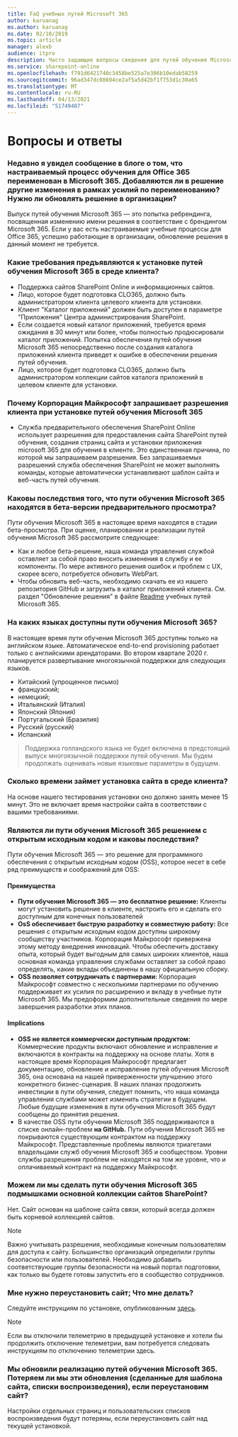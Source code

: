 ```yaml
---
title: FaQ учебных путей Microsoft 365
author: karuanag
ms.author: karuanag
ms.date: 02/10/2019
ms.topic: article
manager: alexb
audience: itpro
description: Часто задающие вопросы сведения для путей обучения Microsoft 365.
ms.service: sharepoint-online
ms.openlocfilehash: f791d6421740c3458be525a7e306b10edab58259
ms.sourcegitcommit: 96ad347dc08694ce2af5a5d42bf1f753d1c30a65
ms.translationtype: MT
ms.contentlocale: ru-RU
ms.lasthandoff: 04/13/2021
ms.locfileid: "51749407"
---
```

# <a name="frequently-asked-questions"></a>Вопросы и ответы

### <a name="i-recently-saw-a-blog-post-that-custom-learning-for-office-365-is-being-renamed-to-microsoft-365-learning-pathways-are-there-other-changes-being-added-to-the-solution-as-part-of-the-renaming-effort-should-i-update-the-solution-in-my-organization"></a>Недавно я увидел сообщение в блоге о том, что настраиваемый процесс обучения для Office 365 переименован в Microsoft 365. Добавляются ли в решение другие изменения в рамках усилий по переименованию? Нужно ли обновлять решение в организации?

Выпуск путей обучения Microsoft 365 — это попытка ребрендинга, посвященная изменению имени решения в соответствие с брендингом Microsoft 365. Если у вас есть настраиваемые учебные процессы для Office 365, успешно работающие в организации, обновление решения в данный момент не требуется.  

### <a name="what-are-the-requirements-for-installing-microsoft-365-learning-pathways-into-my-tenant-environment"></a>Какие требования предъявляются к установке путей обучения Microsoft 365 в среде клиента?

- Поддержка сайтов SharePoint Online и информационных сайтов.
- Лицо, которое будет подготовка CLO365, должно быть администратором клиента целевого клиента для установки.
- Клиент "Каталог приложений" должен быть доступен в параметре "Приложения" Центра администрирования SharePoint.
- Если создается новый каталог приложений, требуется время ожидания в 30 минут или более, чтобы полностью продюсировали каталог приложений. Попытка обеспечения путей обучения Microsoft 365 непосредственно после создания каталога приложений клиента приведет к ошибке в обеспечении решения путей обучения. 
- Лицо, которое будет подготовка CLO365, должно быть администратором коллекции сайтов каталога приложений в целевом клиенте для установки.

### <a name="why-is-microsoft-asking-for-tenant-permissions-when-installing-microsoft-365-learning-pathways"></a>Почему Корпорация Майкрософт запрашивает разрешения клиента при установке путей обучения Microsoft 365 

- Служба предварительного обеспечения SharePoint Online использует разрешения для предоставления сайта SharePoint путей обучения, создания страниц сайта и установки приложения microsoft 365 для обучения в клиенте. Это единственная причина, по которой мы запрашиваем разрешения. Без запрашиваемых разрешений служба обеспечения SharePoint не может выполнять команды, которые автоматически устанавливают шаблон сайта и веб-часть путей обучения. 

### <a name="what-are-the-implications-of-microsoft-365-learning-pathways-being-in-a-beta-preview"></a>Каковы последствия того, что пути обучения Microsoft 365 находятся в бета-версии предварительного просмотра? 

Пути обучения Microsoft 365 в настоящее время находятся в стадии бета-просмотра. При оценке, планировании и реализации путей обучения Microsoft 365 рассмотрите следующее:

- Как и любое бета-решение, наша команда управления службой оставляет за собой право вносить изменения в службу и ее компоненты. По мере активного решения ошибок и проблем с UX, скорее всего, потребуется обновить WebPart.
- Чтобы обновить веб-часть, необходимо скачать ее из нашего репозитория GitHub и загрузить в каталог приложений клиента. См. раздел "Обновление решения" в файле [Readme](https://github.com/pnp/custom-learning-office-365/blob/master/README.md) учебных путей Microsoft 365. 

### <a name="what-languages-is-microsoft-365-learning-pathways-available-in"></a>На каких языках доступны пути обучения Microsoft 365?

В настоящее время пути обучения Microsoft 365 доступны только на английском языке. Автоматическое end-to-end provisioning работает только с английскими арендаторами. Во втором квартале 2020 г. планируется развертывание многоязычной поддержки для следующих языков. 

- Китайский (упрощенное письмо) 
- французский;  
- немецкий; 
- Итальянский (Италия) 
- Японский (Япония)  
- Португальский (Бразилия) 
- Русский (русский)  
- Испанский 

> Поддержка голландского языка не будет включена в предстоящий выпуск многоязычной поддержки путей обучения. Мы будем продолжать оценивать новые языковые параметры в будущем.

### <a name="how-long-will-it-take-to-install-the-site-in-our-tenant-environment"></a>Сколько времени займет установка сайта в среде клиента?

На основе нашего тестирования установки оно должно занять менее 15 минут. Это не включает время настройки сайта в соответствии с вашими требованиями.

### <a name="is-microsoft-365-learning-pathways-an-open-source-solution-and-what-are-the-implications"></a>Являются ли пути обучения Microsoft 365 решением с открытым исходным кодом и каковы последствия?

Пути обучения Microsoft 365 — это решение для программного обеспечения с открытым исходным кодом (OSS), которое несет в себе ряд преимуществ и соображений для OSS:

#### <a name="benefits"></a>Преимущества 
- **Пути обучения Microsoft 365 — это бесплатное решение:** Клиенты могут установить решение в клиенте, настроить его и сделать его доступным для конечных пользователей
- **OsS обеспечивает быструю разработку и совместную работу:**  Все решения с открытым исходным кодом доступны широкому сообществу участников.  Корпорация Майкрософт привержена этому методу внедрения инноваций.  Чтобы обеспечить доставку опыта, который будет выгодным для самых широких клиентов, наша основная команда управления службами оставляет за собой право определять, какие вклады объединены в нашу официальную сборку.  
- **OSS позволяет сотрудничать с партнерами:** Корпорация Майкрософт совместно с несколькими партнерами по обучению поддерживает их усилия по расширению и вкладу в учебные пути Microsoft 365. Мы предоформим дополнительные сведения по мере завершения разработки этих планов. 
    
#### <a name="implications"></a>Implications
- **OSS не является коммерчески доступным продуктом:** Коммерческие продукты включают обновление и исправление и включаются в контракты на поддержку на основе платы. Хотя в настоящее время Корпорация Майкрософт предлагает документацию, обновление и исправление путей обучения Microsoft 365, она основана на нашей приверженности улучшению этого конкретного бизнес-сценария. В наших планах продолжить инвестиции в пути обучения, следует помнить, что наша команда управления службами может изменить стратегии в будущем. Любые будущие изменения в пути обучения Microsoft 365 будут сообщены до принятия решения. 
- В качестве OSS пути обучения Microsoft 365 поддерживаются в списке онлайн-проблем **на GitHub.** Пути обучения Microsoft 365 не покрываются существующим контрактом на поддержку Майкрософт. Представленные проблемы являются триагетами владельцами служб обучения Microsoft 365 и сообществом. Уровни службы разрешения проблем не находятся на том же уровне, что и оплачиваемый контракт на поддержку Майкрософт.  

### <a name="can-we-make-the-microsoft-365-learning-pathways-a-subsite-of-our-primary-sharepoint-site-collection"></a>Можем ли мы сделать пути обучения Microsoft 365 подмышками основной коллекции сайтов SharePoint?

Нет. Сайт основан на шаблоне сайта связи, который всегда должен быть корневой коллекцией сайтов.

> [!NOTE]
> Важно учитывать разрешения, необходимые конечным пользователям для доступа к сайту. Большинство организаций определили группы безопасности или пользователей. Необходимо добавить соответствующие группы безопасности на новый портал подготовки, как только вы будете готовы запустить его в сообщество сотрудников.

### <a name="i-need-to-reinstall-the-site-what-should-i-do"></a>Мне нужно переустановить сайт; Что мне делать?

Следуйте инструкциям по установке, опубликованным [здесь](custom_provision.md).

> [!NOTE]
> Если вы отключили телеметрию в предыдущей установке и хотели бы продолжить отключение телеметрии, вам потребуется следовать инструкциям по отключению телеметрии здесь.

### <a name="we-made-updates-to-our-implementation-of-microsoft-365-learning-pathways-will-we-lose-these-updates-made-to-site-template-playlists-if-we-reinstall-the-site"></a>Мы обновили реализацию путей обучения Microsoft 365. Потеряем ли мы эти обновления (сделанные для шаблона сайта, списки воспроизведения), если переустановим сайт?

Настройки отдельных страниц и пользовательских списков воспроизведения будут потеряны, если переустановить сайт над текущей установкой.  
